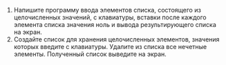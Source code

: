 1. Напишите программу ввода элементов списка, состоящего из целочисленных значений, с клавиатуры, вставки после каждого элемента списка значения ноль и вывода результирующего списка на экран.
2. Создайте список для хранения целочисленных элементов, значения которых введите с клавиатуры. Удалите из списка все нечетные элементы. Полученный список выведите на экран.